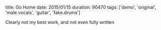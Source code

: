 title: Go Home
date: 2015/01/15
duration: 90470
tags: ['demo', 'original', 'male.vocals', 'guitar', 'fake.drums']

Clearly not my best work, and not even fully written
